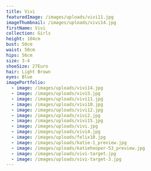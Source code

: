 ```yaml
---
title: Vivi
featuredImage: /images/uploads/vivi11.jpg
imageThumbnail: /images/uploads/vivi14.jpg
firstName: Vivi
collection: Girls
height: 104cm
bust: 50cm
waist: 50cm
hips: 56cm
size: 3-4
shoeSize: 27Euro
hair: Light Brown
eyes: Blue
imagePortfolio:
  - image: /images/uploads/vivi14.jpg
  - image: /images/uploads/vivi5.jpg
  - image: /images/uploads/vivi11.jpg
  - image: /images/uploads/vivi10.jpg
  - image: /images/uploads/vivi12.jpg
  - image: /images/uploads/vivi2.jpg
  - image: /images/uploads/vivi15.jpg
  - image: /images/uploads/vivi.jpg
  - image: /images/uploads/vivi4.jpg
  - image: /images/uploads/felix10.jpg
  - image: /images/uploads/katie-1_preview.jpg
  - image: /images/uploads/katiehooper-53_preview.jpg
  - image: /images/uploads/vivi-target.jpg
  - image: /images/uploads/vivi-target-3.jpg
---
```



